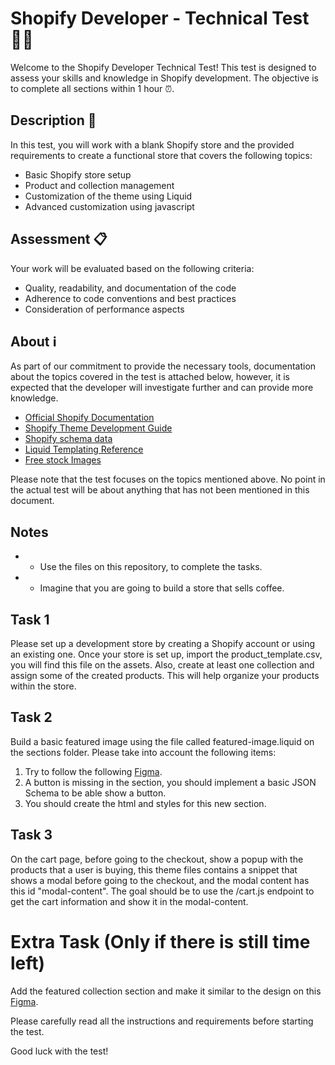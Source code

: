 # Shopify Developer - Technical Test 👨‍💻

Welcome to the Shopify Developer Technical Test! This test is designed to assess your skills and knowledge in Shopify development. The objective is to complete all sections within 1 hour ⏰.

## Description 📝
In this test, you will work with a blank Shopify store and the provided requirements to create a functional store that covers the following topics:

- Basic Shopify store setup
- Product and collection management
- Customization of the theme using Liquid
- Advanced customization using javascript

## Assessment 📋
Your work will be evaluated based on the following criteria:

- Quality, readability, and documentation of the code
- Adherence to code conventions and best practices
- Consideration of performance aspects

## About ℹ️
As part of our commitment to provide the necessary tools, documentation about the topics covered in the test is attached below, however, it is expected that the developer will investigate further and can provide more knowledge.

- [Official Shopify Documentation](https://help.shopify.com/)
- [Shopify Theme Development Guide](https://shopify.dev/docs/themes)
- [Shopify schema data](https://shopify.dev/docs/themes/architecture/config/settings-data-json)
- [Liquid Templating Reference](https://shopify.dev/docs/themes/liquid/reference)
- [Free stock Images](https://burst.shopify.com/)

Please note that the test focuses on the topics mentioned above. No point in the actual test will be about anything that has not been mentioned in this document.


## Notes
- * Use the files on this repository, to complete the tasks.
- * Imagine that you are going to build a store that sells coffee.

## Task 1
Please set up a development store by creating a Shopify account or using an existing one. Once your store is set up, import the product_template.csv, you will find this file on the assets. Also, create at least one collection and assign some of the created products. This will help organize your products within the store.

## Task 2
Build a basic featured image using the file called featured-image.liquid on the sections folder.
Please take into account the following items:
1. Try to follow the following [Figma](https://www.figma.com/file/b2oGIEYWNld78JaMSVpgLI/Shopify-Dev-Technical-Test?type=design&node-id=0%3A1&mode=design&t=ZSbknG6dI9b596C3-1).
1. A button is missing in the section, you should implement a basic JSON Schema to be able show a button.
2. You should create the html and styles for this new section.

## Task 3
On the cart page, before going to the checkout, show a popup with the products that a user is buying, this theme files
contains a snippet that shows a modal before going to the checkout, and the modal content has this id "modal-content".
The goal should be to use the /cart.js endpoint to get the cart information and show it in the modal-content.

# Extra Task (Only if there is still time left)
Add the featured collection section and make it similar to the design on this [Figma](https://www.figma.com/file/b2oGIEYWNld78JaMSVpgLI/Shopify-Dev-Technical-Test?type=design&node-id=0%3A1&mode=design&t=ZSbknG6dI9b596C3-1).

Please carefully read all the instructions and requirements before starting the test.

Good luck with the test!